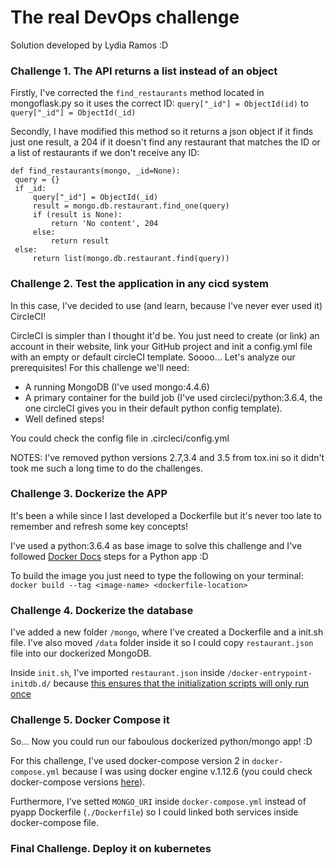 # The real DevOps challenge 
Solution developed by Lydia Ramos :D 

### Challenge 1. The API returns a list instead of an object

Firstly, I've corrected the `find_restaurants` method located in mongoflask.py so it uses the correct ID:
    `query["_id"] = ObjectId(id)` to `query["_id"] = ObjectId(_id)`

Secondly, I have modified this method so it returns a json object if it finds just one result, a 204 if it doesn't find any restaurant 
that matches the ID or a list of restaurants if we don't receive any ID:

    def find_restaurants(mongo, _id=None):
     query = {}
     if _id:
         query["_id"] = ObjectId(_id)
         result = mongo.db.restaurant.find_one(query)
         if (result is None):
             return 'No content', 204
         else:
             return result
     else:
         return list(mongo.db.restaurant.find(query))

### Challenge 2. Test the application in any cicd system

In this case, I've decided to use (and learn, because I've never ever used it) CircleCI!

CircleCI is simpler than I thought it'd be. You just need to create (or link) an account in their website, 
link your GitHub project and init a config.yml file with an empty or default circleCI template. 
Soooo... Let's analyze our prerequisites! For this challenge we'll need:
- A running MongoDB (I've used mongo:4.4.6)
- A primary container for the build job (I've used circleci/python:3.6.4, the one circleCI gives you in their default python config template). 
- Well defined steps! 

You could check the config file in .circleci/config.yml

NOTES: I've removed python versions 2.7,3.4 and 3.5 from tox.ini so it didn't took me such a long time to do the challenges.

### Challenge 3. Dockerize the APP

It's been a while since I last developed a Dockerfile but it's never too late to remember and refresh some key concepts!

I've used a python:3.6.4 as base image to solve this challenge and I've followed [Docker Docs](https://docs.docker.com/language/python/build-images/)
 steps for a Python app :D 
 
To build the image you just need to type the following on your terminal:
`docker build --tag <image-name> <dockerfile-location>`

### Challenge 4. Dockerize the database

I've added a new folder `/mongo`, where I've created a Dockerfile and a init.sh file. I've also moved `/data` folder inside it so I could copy `restaurant.json` file into our dockerized MongoDB.

Inside `init.sh`, I've imported `restaurant.json` inside `/docker-entrypoint-initdb.d/` because [this ensures that the initialization scripts will only run once](https://github.com/docker-library/mongo/pull/145)

### Challenge 5. Docker Compose it

So... Now you could run our faboulous dockerized python/mongo app! :D

For this challenge, I've used docker-compose version 2 in `docker-compose.yml` because I was using docker engine v.1.12.6 
(you could check docker-compose versions [here](https://docs.docker.com/compose/compose-file/compose-file-v3/)).

Furthermore, I've setted `MONGO_URI` inside `docker-compose.yml` instead of pyapp Dockerfile (`./Dockerfile`) so 
I could linked both services inside docker-compose file. 
    
### Final Challenge. Deploy it on kubernetes
